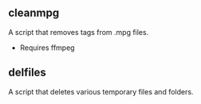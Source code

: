 ## cleanmpg
A script that removes tags from .mpg files.
- Requires ffmpeg

## delfiles
A script that deletes various temporary files and folders.
